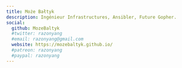 ```yaml
---
title: Może Bałtyk
description: Ingénieur Infrastructures, Ansibler, Future Gopher.
social:
  github: MozeBaltyk
  #twitter: razonyang
  #email: razonyang@gmail.com
  website: https://mozebaltyk.github.io/
  #patreon: razonyang
  #paypal: razonyang
---
```

